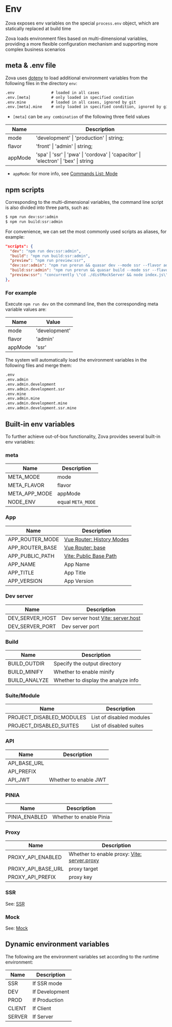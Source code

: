 # Env

Zova exposes env variables on the special `process.env` object, which are statically replaced at build time

Zova loads environment files based on multi-dimensional variables, providing a more flexible configuration mechanism and supporting more complex business scenarios

## meta & .env file

Zova uses [dotenv](https://github.com/motdotla/dotenv) to load additional environment variables from the following files in the directory `env`:

```txt
.env                # loaded in all cases
.env.[meta]         # only loaded in specified condition
.env.mine           # loaded in all cases, ignored by git
.env.[meta].mine    # only loaded in specified condition, ignored by git
```

- `[meta]` can be `any combination` of the following three field values

| Name    | Description                                                                          |
| ------- | ------------------------------------------------------------------------------------ |
| mode    | 'development' \| 'production' \| string;                                             |
| flavor  | 'front' \| 'admin' \| string;                                                        |
| appMode | 'spa' \| 'ssr' \| 'pwa' \| 'cordova' \| 'capacitor' \| 'electron' \| 'bex' \| string |

- `appMode`: for more info, see [Commands List: Mode](https://quasar.dev/quasar-cli-vite/commands-list#mode)

## npm scripts

Corresponding to the multi-dimensional variables, the command line script is also divided into three parts, such as:

```bash
$ npm run dev:ssr:admin
$ npm run build:ssr:admin
```

For convenience, we can set the most commonly used scripts as aliases, for example:

```json
"scripts": {
  "dev": "npm run dev:ssr:admin",
  "build": "npm run build:ssr:admin",
  "preview": "npm run preview:ssr",
  "dev:ssr:admin": "npm run prerun && quasar dev --mode ssr --flavor admin",
  "build:ssr:admin": "npm run prerun && quasar build --mode ssr --flavor admin",
  "preview:ssr": "concurrently \"cd ./distMockServer && node index.js\" \"node ./dist/ssr/index.js\"",
},
```

### For example

Execute `npm run dev` on the command line, then the corresponding meta variable values are:

| Name    | Value         |
| ------- | ------------- |
| mode    | 'development' |
| flavor  | 'admin'       |
| appMode | 'ssr'         |

The system will automatically load the environment variables in the following files and merge them:

```txt
.env
.env.admin
.env.admin.development
.env.admin.development.ssr
.env.mine
.env.admin.mine
.env.admin.development.mine
.env.admin.development.ssr.mine
```

## Built-in env variables

To further achieve out-of-box functionality, Zova provides several built-in env variables:

### meta

| Name          | Description       |
| ------------- | ----------------- |
| META_MODE     | mode              |
| META_FLAVOR   | flavor            |
| META_APP_MODE | appMode           |
| NODE_ENV      | equal `META_MODE` |

### App

| Name            | Description                                                                              |
| --------------- | ---------------------------------------------------------------------------------------- |
| APP_ROUTER_MODE | [Vue Router: History Modes](https://router.vuejs.org/guide/essentials/history-mode.html) |
| APP_ROUTER_BASE | [Vue Router: base](https://router.vuejs.org/api/interfaces/RouterHistory.html#base)      |
| APP_PUBLIC_PATH | [Vite: Public Base Path](https://vitejs.dev/guide/build.html#public-base-path)           |
| APP_NAME        | App Name                                                                                 |
| APP_TITLE       | App Title                                                                                |
| APP_VERSION     | App Version                                                                              |

### Dev server

| Name            | Description                                                                                    |
| --------------- | ---------------------------------------------------------------------------------------------- |
| DEV_SERVER_HOST | Dev server host [Vite: server.host](https://vitejs.dev/config/server-options.html#server-host) |
| DEV_SERVER_PORT | Dev server port                                                                                |

### Build

| Name          | Description                         |
| ------------- | ----------------------------------- |
| BUILD_OUTDIR  | Specify the output directory        |
| BUILD_MINIFY  | Whether to enable minify            |
| BUILD_ANALYZE | Whether to display the analyze info |

### Suite/Module

| Name                     | Description              |
| ------------------------ | ------------------------ |
| PROJECT_DISABLED_MODULES | List of disabled modules |
| PROJECT_DISABLED_SUITES  | List of disabled suites  |

### API

| Name         | Description           |
| ------------ | --------------------- |
| API_BASE_URL |                       |
| API_PREFIX   |                       |
| API_JWT      | Whether to enable JWT |

### PINIA

| Name          | Description             |
| ------------- | ----------------------- |
| PINIA_ENABLED | Whether to enable Pinia |

### Proxy

| Name               | Description                                                                                               |
| ------------------ | --------------------------------------------------------------------------------------------------------- |
| PROXY_API_ENABLED  | Whether to enable proxy: [Vite: server.proxy](https://vitejs.dev/config/server-options.html#server-proxy) |
| PROXY_API_BASE_URL | proxy target                                                                                              |
| PROXY_API_PREFIX   | proxy key                                                                                                 |

### SSR

See: [SSR](../ssr/env.md)

### Mock

See: [Mock](../mock/introduction.md)

## Dynamic environment variables

The following are the environment variables set according to the runtime environment:

| Name   | Description    |
| ------ | -------------- |
| SSR    | If SSR mode    |
| DEV    | If Development |
| PROD   | If Production  |
| CLIENT | If Client      |
| SERVER | If Server      |
